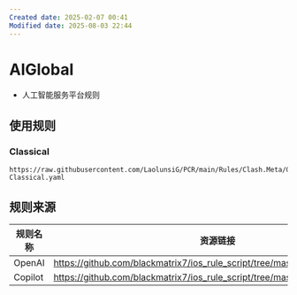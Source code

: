 ```yaml
---
Created date: 2025-02-07 00:41
Modified date: 2025-08-03 22:44
---
```

# AIGlobal

- 人工智能服务平台规则

## 使用规则

### Classical

```
https://raw.githubusercontent.com/LaolunsiG/PCR/main/Rules/Clash.Meta/GlobalAI/AIGlobal-Classical.yaml
```

## 规则来源

| 规则名称    | 资源链接                                                                               |
| ------- | ---------------------------------------------------------------------------------- |
| OpenAI  | https://github.com/blackmatrix7/ios_rule_script/tree/master/rule/Clash/OpenAI      |
| Copilot | https://github.com/blackmatrix7/ios_rule_script/tree/master/rule/Clash/Copilot<br> |